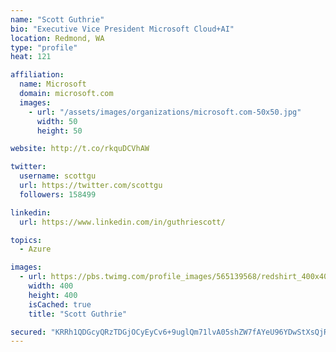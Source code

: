 ```yaml
---
name: "Scott Guthrie"
bio: "Executive Vice President Microsoft Cloud+AI"
location: Redmond, WA
type: "profile"
heat: 121

affiliation:
  name: Microsoft
  domain: microsoft.com
  images:
    - url: "/assets/images/organizations/microsoft.com-50x50.jpg"
      width: 50
      height: 50

website: http://t.co/rkquDCVhAW

twitter:
  username: scottgu
  url: https://twitter.com/scottgu
  followers: 158499

linkedin:
  url: https://www.linkedin.com/in/guthriescott/

topics:
  - Azure

images:
  - url: https://pbs.twimg.com/profile_images/565139568/redshirt_400x400.jpg
    width: 400
    height: 400
    isCached: true
    title: "Scott Guthrie"

secured: "KRRh1QDGcyQRzTDGjOCyEyCv6+9uglQm71lvA05shZW7fAYeU96YDwStXsQjRy/RpRgiyq7VztlQAobL3YMzt0SKxH/D9ZsNDreGgu4D8U23vVBCY7y3cklp56AjRHUxMjgEmT6ZfdjCavN2MNM3CDIcxwZOn4zz2Dln7rNifJlf52JSw7t59KX8yVMxRR8WhmrCbWq7Kaaf+8DUiyM0JYUYx0hzJbGtlkwWMjgL6D9UkTh4Rk6LHMYCIuSGVnMFZPo2ppkT4ulanyRaBylVfxL6N0VBMRRpOSenmgVDJ6ToKXkd2YDMusxfIE+kcjZvfu1Rk3/99QAhbp1NPD4l2hyGeDawNBtb/WRgrOV8IN8xRUngnNQHhtE1H913zXIOm9+irmaw4aI4M2ChTI4iC/U8vNHtr9Zn1aaOPny/sNs=;puTfWh3OlKhgwsy7CCCJ7Q=="
---
```


